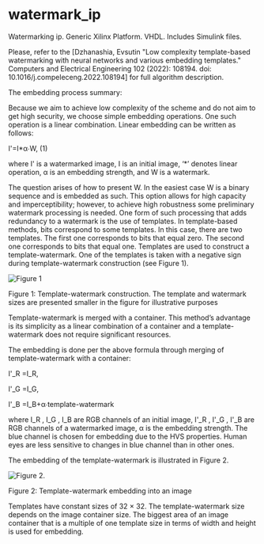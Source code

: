 # watermark_ip
Watermarking ip. Generic Xilinx Platform. VHDL. Includes Simulink files.

Please, refer to the [Dzhanashia, Evsutin "Low complexity template-based watermarking with neural networks and various embedding templates." Computers and Electrical Engineering 102 (2022): 108194. doi: 10.1016/j.compeleceng.2022.108194] for full algorithm description.


The embedding process summary:

Because we aim to achieve low complexity of the scheme and do not aim to get high security, we choose simple embedding operations. One such operation is a linear combination. Linear embedding can be written as follows:

I'=I*α∙W,	(1)

where I' is a watermarked image, I is an initial image, ‘*’ denotes linear operation, α is an embedding strength, and W is a watermark.

The question arises of how to present W. In the easiest case W is a binary sequence and is embedded as such. This option allows for high capacity and imperceptibility; however, to achieve high robustness some preliminary watermark processing is needed.
One form of such processing that adds redundancy to a watermark is the use of templates. In template-based methods, bits correspond to some templates. In this case, there are two templates. The first one corresponds to bits that equal zero. The second one corresponds to bits that equal one.  Templates are used to construct a template-watermark. One of the templates is taken with a negative sign during template-watermark construction (see Figure 1).


![Figure 1](https://github.com/DzhanashiaKrsitina/watermark_ip/assets/46706424/aadf908b-6931-4e1d-b135-7d67d2e22200)

Figure 1:	Template-watermark construction. The template and watermark sizes are presented smaller in the figure for illustrative purposes

Template-watermark is merged with a container. This method’s advantage is its simplicity as a linear combination of a container and a template-watermark does not require significant resources.

The embedding is done per the above formula through merging of template-watermark with a container:

I'_R =I_R,

I'_G =I_G,

I'_B =I_B+α∙template-watermark

where I_R  , I_G  , I_B  are RGB channels of an initial image, I'_R  , I'_G  , I'_B  are RGB channels of a watermarked image, α is the embedding strength. The blue channel is chosen for embedding due to the HVS properties. Human eyes are less sensitive to changes in blue channel than in other ones.

The embedding of the template-watermark is illustrated in Figure 2.

![Figure 2](https://github.com/DzhanashiaKrsitina/watermark_ip/assets/46706424/f18f9bd4-8a07-47dd-b58f-34f2fa403a32).

Figure 2:	Template-watermark embedding into an image

Templates have constant sizes of 32 × 32. The template-watermark size depends on the image container size. The biggest area of an image container that is a multiple of one template size in terms of width and height is used for embedding.
